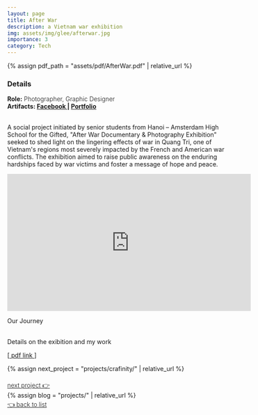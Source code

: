 ```yaml
---
layout: page
title: After War
description: a Vietnam war exhibition
img: assets/img/glee/afterwar.jpg
importance: 3
category: Tech
---
```

{% assign pdf_path = "assets/pdf/AfterWar.pdf" | relative_url %}
<h3> Details </h3>
<div class="row" >
    <div class="col-sm-6" style="font-weight:300;"> 
    <strong> Role:</strong> Photographer, Graphic Designer
    </div> 
</div>
<div class="row" >
    <div class="col-sm-6" style="font-weight:300;"> 
    <strong> Artifacts: <a target="_blank" rel="noopener noreferrer" href="https://www.facebook.com/afterwar.project"> Facebook </a> | 
    <a target="_blank" rel="noopener noreferrer" href="{{ pdf_path | relative_url }}"> Portfolio </a> </strong>
    </div>
</div>
<br>

A social project initiated by senior students from Hanoi – Amsterdam High School for the Gifted, "After War Documentary & Photography Exhibition" seeked to shed light on the lingering effects of war in Quang Tri, one of Vietnam's regions most severely impacted by the French and American war conflicts. The exhibition aimed to raise public awareness on the enduring hardships faced by war victims and foster a message of hope and peace.

<p align="center"><iframe width="560" height="315" src="https://www.youtube.com/embed/QgQVqsgdKDI?si=cATZfhgZ0QCdkV0u" title="YouTube video player" frameborder="0" allow="accelerometer; autoplay; clipboard-write; encrypted-media; gyroscope; picture-in-picture; web-share" allowfullscreen></iframe></p>
<div class="caption">
    Our Journey
</div><br>

Details on the exibition and my work
<!-- ///assets/pdf/cv.pdf -->
[<a target="_blank" rel="noopener noreferrer" href="{{ pdf_path | relative_url }}"> pdf link </a>]
<object data="{{pdf_path | relative_url}}" width="850" height="900" type="application/pdf"></object>

{% assign next_project = "projects/crafinity/" | relative_url %}
<div class="row" style="margin-top: 20px;" >
    <div class="col-sm-9" style="font-weight:300;"> 
    <a class="buttons" href="{{next_project}}"> next project 👉 </a>
    </div>
</div>
{% assign blog = "projects/" | relative_url %}
<div class="row" style="margin-top: 3px;">
    <div class="col-sm-9" style="font-weight:300;"> 
    <a class="buttons" href="{{blog}}"> 👈 back to list </a>
    </div>
</div>
